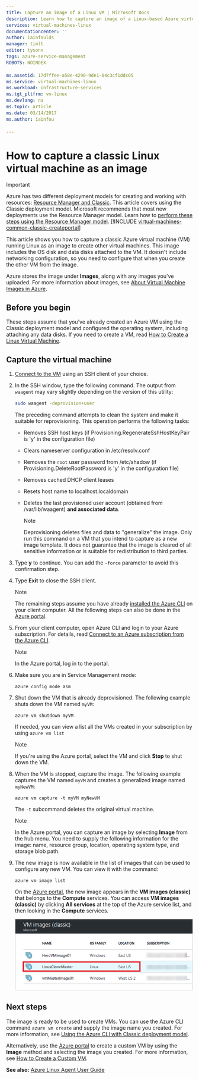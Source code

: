 ```yaml
---
title: Capture an image of a Linux VM | Microsoft Docs
description: Learn how to capture an image of a Linux-based Azure virtual machine (VM) created with the classic deployment model.
services: virtual-machines-linux
documentationcenter: ''
author: iainfoulds
manager: timlt
editor: tysonn
tags: azure-service-management
ROBOTS: NOINDEX

ms.assetid: 17d7ffee-a58e-4290-9de1-64c3cf1ddc05
ms.service: virtual-machines-linux
ms.workload: infrastructure-services
ms.tgt_pltfrm: vm-linux
ms.devlang: na
ms.topic: article
ms.date: 03/14/2017
ms.author: iainfou

---
```

# How to capture a classic Linux virtual machine as an image
> [!IMPORTANT]
> Azure has two different deployment models for creating and working with resources: [Resource Manager and Classic](../../../resource-manager-deployment-model.md). This article covers using the Classic deployment model. Microsoft recommends that most new deployments use the Resource Manager model. Learn how to [perform these steps using the Resource Manager model](../capture-image.md?toc=%2fazure%2fvirtual-machines%2flinux%2ftoc.json).
> [!INCLUDE [virtual-machines-common-classic-createportal](../../../../includes/virtual-machines-classic-portal.md)]

This article shows you how to capture a classic Azure virtual machine (VM) running Linux as an image to create other virtual machines. This image includes the OS disk and data disks attached to the VM. It doesn't include networking configuration, so you need to configure that when you create the other VM from the image.

Azure stores the image under **Images**, along with any images you've uploaded. For more information about images, see [About Virtual Machine Images in Azure][About Virtual Machine Images in Azure].

## Before you begin
These steps assume that you've already created an Azure VM using the Classic deployment model and configured the operating system, including attaching any data disks. If you need to create a VM, read [How to Create a Linux Virtual Machine][How to Create a Linux Virtual Machine].

## Capture the virtual machine
1. [Connect to the VM](../mac-create-ssh-keys.md?toc=%2fazure%2fvirtual-machines%2flinux%2ftoc.json) using an SSH client of your choice.
2. In the SSH window, type the following command. The output from `waagent` may vary slightly depending on the version of this utility:

    ```bash
    sudo waagent -deprovision+user
    ```

    The preceding command attempts to clean the system and make it suitable for reprovisioning. This operation performs the following tasks:

   * Removes SSH host keys (if Provisioning.RegenerateSshHostKeyPair is 'y' in the configuration file)
   * Clears nameserver configuration in /etc/resolv.conf
   * Removes the `root` user password from /etc/shadow (if Provisioning.DeleteRootPassword is 'y' in the configuration file)
   * Removes cached DHCP client leases
   * Resets host name to localhost.localdomain
   * Deletes the last provisioned user account (obtained from /var/lib/waagent) **and associated data**.

     > [!NOTE]
     > Deprovisioning deletes files and data to "generalize" the image. Only run this command on a VM that you intend to capture as a new image template. It does not guarantee that the image is cleared of all sensitive information or is suitable for redistribution to third parties.

3. Type **y** to continue. You can add the `-force` parameter to avoid this confirmation step.
4. Type **Exit** to close the SSH client.

   > [!NOTE]
   > The remaining steps assume you have already [installed the Azure CLI](../../../cli-install-nodejs.md) on your client computer. All the following steps can also be done in the [Azure portal](http://portal.azure.com).

5. From your client computer, open Azure CLI and login to your Azure subscription. For details, read [Connect to an Azure subscription from the Azure CLI](/cli/azure/authenticate-azure-cli).

   > [!NOTE]
   > In the Azure portal, log in to the portal.

6. Make sure you are in Service Management mode:

    ```azurecli
    azure config mode asm
    ```

7. Shut down the VM that is already deprovisioned. The following example shuts down the VM named `myVM`:

    ```azurecli
    azure vm shutdown myVM
    ```
   If needed, you can view a list all the VMs created in your subscription by using `azure vm list`

   > [!NOTE]
   > If you're using the Azure portal, select the VM and click **Stop** to
   > shut down the VM.

8. When the VM is stopped, capture the image. The following example captures the VM named `myVM` and creates a generalized image named `myNewVM`:

    ```azurecli
    azure vm capture -t myVM myNewVM
    ```

    The `-t` subcommand deletes the original virtual machine.

    > [!NOTE]
    > In the Azure portal, you can capture an image by selecting **Image** from the hub menu. You need to supply the following information for the image: name, resource group, location, operating system type, and storage blob path.

9. The new image is now available in the list of images that can be used to configure any new VM. You can view it with the command:

   ```azurecli
   azure vm image list
   ```

   On the [Azure portal](http://portal.azure.com), the new image appears in the **VM images (classic)** that belongs to the **Compute** services. You can access **VM images (classic)** by clicking **All services** at the top of the Azure service list, and then looking in the **Compute** services.   

   ![Image capture successful](./media/capture-image/VMCapturedImageAvailable.png)

## Next steps
The image is ready to be used to create VMs. You can use the Azure CLI command `azure vm create` and supply the image name you created. For more information, see [Using the Azure CLI with Classic deployment model](https://docs.microsoft.com/cli/azure/get-started-with-az-cli2).

Alternatively, use the [Azure portal](http://portal.azure.com) to create a custom VM by using the **Image** method and selecting the image you created. For more information, see [How to Create a Custom VM][How to Create a Custom Virtual Machine].

**See also:** [Azure Linux Agent User Guide](../agent-user-guide.md?toc=%2fazure%2fvirtual-machines%2flinux%2ftoc.json)

[About Virtual Machine Images in Azure]:../../virtual-machines-linux-classic-about-images.md
[How to Create a Custom Virtual Machine]:create-custom.md
[How to Attach a Data Disk to a Virtual Machine]:attach-disk.md
[How to Create a Linux Virtual Machine]:create-custom.md
